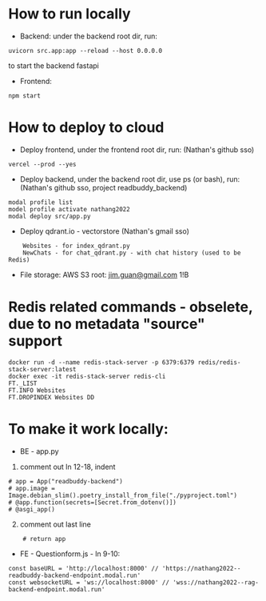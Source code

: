 # How to run locally

- Backend: under the backend root dir, run: 
```
uvicorn src.app:app --reload --host 0.0.0.0
```
to start the backend fastapi

- Frontend:
```
npm start
```

# How to deploy to cloud

- Deploy frontend, under the frontend root dir, run: (Nathan's github sso)
```
vercel --prod --yes
```

- Deploy backend, under the backend root dir, use ps (or bash), run: (Nathan's github sso, project readbuddy_backend)
```
modal profile list
model profile activate nathang2022
modal deploy src/app.py
```

- Deploy qdrant.io - vectorstore (Nathan's gmail sso) 
```
    Websites - for index_qdrant.py
    NewChats - for chat_qdrant.py - with chat history (used to be Redis)
```

- File storage: AWS S3 root: jim.guan@gmail.com 1!B

# Redis related commands - obselete, due to no metadata "source" support

```
docker run -d --name redis-stack-server -p 6379:6379 redis/redis-stack-server:latest
docker exec -it redis-stack-server redis-cli
FT._LIST
FT.INFO Websites
FT.DROPINDEX Websites DD
```

# To make it work locally:

- BE - app.py
1. comment out ln 12-18, indent
```
# app = App("readbuddy-backend")
# app.image = Image.debian_slim().poetry_install_from_file("./pyproject.toml")
# @app.function(secrets=[Secret.from_dotenv()])
# @asgi_app()
````
2. comment out last line
```
    # return app
```
- FE - Questionform.js - ln 9-10:
```
const baseURL = 'http://localhost:8000' // 'https://nathang2022--readbuddy-backend-endpoint.modal.run'
const websocketURL = 'ws://localhost:8000' // 'wss://nathang2022--rag-backend-endpoint.modal.run'
```

